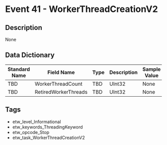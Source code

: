 # Event 41 - WorkerThreadCreationV2

## Description
None

## Data Dictionary
|Standard Name|Field Name|Type|Description|Sample Value|
|---|---|---|---|---|
|TBD|WorkerThreadCount|TBD|UInt32|None|None|
|TBD|RetiredWorkerThreads|TBD|UInt32|None|None|

## Tags
* etw_level_Informational
* etw_keywords_ThreadingKeyword
* etw_opcode_Stop
* etw_task_WorkerThreadCreationV2